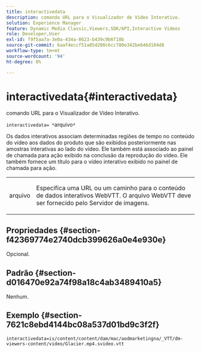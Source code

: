 ```yaml
---
title: interactivedata
description: comando URL para o Visualizador de Vídeo Interativo.
solution: Experience Manager
feature: Dynamic Media Classic,Viewers,SDK/API,Interactive Videos
role: Developer,User
exl-id: f9f5aa7a-3e0a-434a-8623-b439c9b6f18b
source-git-commit: 6aaf4eccf51a05d200c6cc780e342be646d104d8
workflow-type: tm+mt
source-wordcount: '94'
ht-degree: 0%

---
```


# interactivedata{#interactivedata}

comando URL para o Visualizador de Vídeo Interativo.

`interactivedata= *`arquivo`*`

Os dados interativos associam determinadas regiões de tempo no conteúdo do vídeo aos dados do produto que são exibidos posteriormente nas amostras interativas ao lado do vídeo. Ele também está associado ao painel de chamada para ação exibido na conclusão da reprodução do vídeo. Ele também fornece um título para o vídeo interativo exibido no painel de chamada para ação.

<table id="table_C616483932C2482CA9794DDD7313FD7C"> 
 <tbody> 
  <tr> 
   <td colname="col1"> <p> <span class="codeph"> <span class="varname"> arquivo</span> </span> </p> </td> 
   <td colname="col2"> <p> Especifica uma URL ou um caminho para o conteúdo de dados interativos WebVTT. O arquivo WebVTT deve ser fornecido pelo Servidor de imagens. </p> </td> 
  </tr> 
 </tbody> 
</table>

## Propriedades {#section-f42369774e2740dcb399626a0e4e930e}

Opcional.

## Padrão {#section-d016470e92a74f98a18c4ab3489410a5}

Nenhum.

## Exemplo {#section-7621c8ebd4144bc08a537d01bd9c3f2f}

```
interactivedata=is/content/content/dam/mac/aodmarketingna/_VTT/dm-viewers-content/video/Glacier.mp4.svideo.vtt
```
